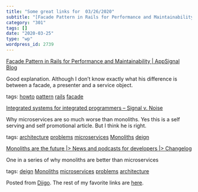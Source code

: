 ```yaml
---
title: "Some great links for  03/26/2020"
subtitle: "[Facade Pattern in Rails for Performance and Maintainability | AppSignal Blog](https://blog.appsigna..."
category: "301"
tags: []
date: "2020-03-25"
type: "wp"
wordpress_id: 2739
---
```

[Facade Pattern in Rails for Performance and Maintainability | AppSignal Blog](https://blog.appsignal.com/2020/03/18/facade-pattern-in-rails-for-performance-and-maintainability.html) 

Good explanation. Although I don’t know exactly what his difference is between a facade, a presenter and a service object. 

 tags: [howto](https://www.diigo.com/user/pitosalas/howto) [pattern](https://www.diigo.com/user/pitosalas/pattern) [rails](https://www.diigo.com/user/pitosalas/rails) [facade](https://www.diigo.com/user/pitosalas/facade)

 [Integrated systems for integrated programmers – Signal v. Noise](https://m.signalvnoise.com/integrated-systems-for-integrated-programmers/) 

Why microservices are so much worse than monoliths. Yes this is a self serving and self promotional article. But I think he is right. 

 tags: [architecture](https://www.diigo.com/user/pitosalas/architecture) [problems](https://www.diigo.com/user/pitosalas/problems) [microservices](https://www.diigo.com/user/pitosalas/microservices) [Monoliths](https://www.diigo.com/user/pitosalas/Monoliths) [deign](https://www.diigo.com/user/pitosalas/deign)

 [Monoliths are the future |> News and podcasts for developers |> Changelog](https://changelog.com/posts/monoliths-are-the-future) 

One in a series of why monoliths are better than microservices

 tags: [deign](https://www.diigo.com/user/pitosalas/deign) [Monoliths](https://www.diigo.com/user/pitosalas/Monoliths) [microservices](https://www.diigo.com/user/pitosalas/microservices) [problems](https://www.diigo.com/user/pitosalas/problems) [architecture](https://www.diigo.com/user/pitosalas/architecture)

Posted from [Diigo](https://www.diigo.com). The rest of my favorite links are [here](https://www.diigo.com/user/pitosalas).